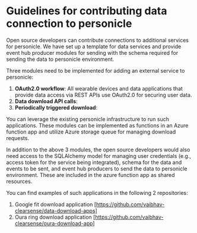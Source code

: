# Guidelines for contributing data connection to personicle
Open source developers can contribute connections to additional services for personicle. We have set up a template for data services and provide event hub producer modules for sending with the schema required for sending the data to personicle environment.

Three modules need to be implemented for adding an external service to personicle:

1. **OAuth2.0 workflow**: All wearable devices and data applications that provide data access via REST APIs use OAuth2.0 for securing user data. 
2. **Data download API calls**:
3. **Periodically triggered download**:

You can leverage the existing personicle infrastructure to run such applications. These modules can be implemented as functions in an Azure function app and utilize Azure storage queue for managing download requests.

In addition to the above 3 modules, the open source developers would also need access to the SQLAlchemy model for managing user credentials (e.g., access token for the service being integrated), schema for the data and events to be sent, and event hub producers to send the data to personicle environment. These are included in the azure function app as shared resources.

You can find examples of such applications in the following 2 repositories:
1. Google fit download application [https://github.com/vaibhav-clearsense/data-download-apps]
2. Oura ring download application [https://github.com/vaibhav-clearsense/oura-download-app]


